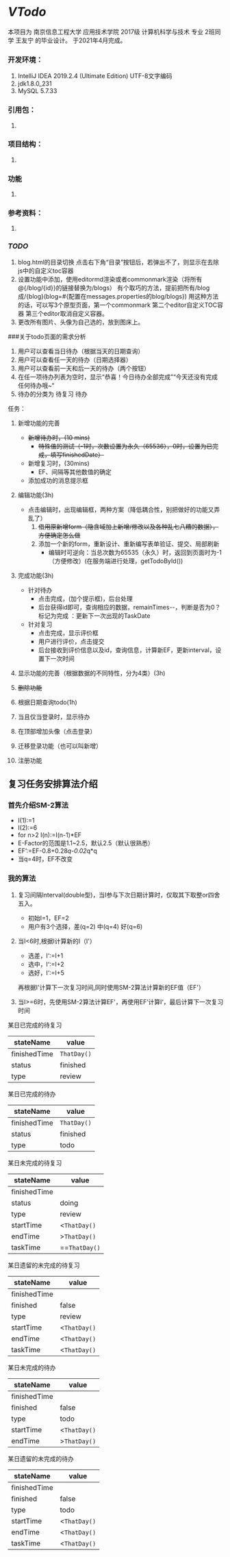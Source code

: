 # *VTodo*
本项目为 南京信息工程大学 应用技术学院 2017级 计算机科学与技术 专业 2班同学 王友宁 的毕业设计。 于2021年4月完成。
### 开发环境：
1. IntelliJ IDEA 2019.2.4 (Ultimate Edition) UTF-8文字编码
2. jdk1.8.0_231
3. MySQL 5.7.33
### 引用包：
1. 
### 项目结构：
1. 
### 功能
1. 
### 参考资料：
1. 
### *TODO*
1. blog.html的目录切换
点击右下角“目录”按钮后，若弹出不了，则显示在去除js中的自定义toc容器
2. 设置功能中添加，使用editormd渲染或者commonmark渲染（将所有@{/blog/{id}}的链接替换为/blogs）
有个取巧的方法，提前把所有/blog成/{blog}(blog=#{配置在messages.properties的blog/blogs})
用这种方法的话，可以写3个原型页面，第一个commonmark 第二个editor自定义TOC容器 第三个editor取消自定义容器。
3. 更改所有图片、头像为自己选的，放到图床上。

###关于todo页面的需求分析
1. 用户可以查看当日待办（根据当天的日期查询）
2. 用户可以查看任一天的待办（日期选择器）
3. 用户可以查看前一天和后一天的待办（两个按钮）
4. 在任一项待办列表为空时，显示“恭喜！今日待办全部完成”“今天还没有完成任何待办哦~“
5. 待办的分类为 待复习 待办

任务：
1. 新增功能的完善
    - ~~新增待办时，(10 mins)~~
        - ~~特殊值的测试（-1时，次数设置为永久（65536），0时，设置为已完成，填写finishedDate）~~
    - 新增复习时，(30mins)
        - EF、间隔等其他数值的确定
    - 添加成功的消息提示框
2. 编辑功能(3h)
    - 点击编辑时，出现编辑框，两种方案（降低耦合性，别把做好的功能又弄乱了）
        1. ~~借用原新增form（隐含域加上新增/修改以及各种乱七八糟的数据），方便确定怎么做~~
        2. 添加一个新的form，重新设计、重新编写表单验证、提交、局部刷新
            - 编辑时可逆向：当总次数为65535（永久）时，返回到页面时为-1（方便修改）(在服务端进行处理，getTodoById())
3. 完成功能(3h)
    - 针对待办
        - 点击完成，(加个提示框)，后台处理
        - 后台获得id即可，查询相应的数据，remainTimes--，判断是否为0？标记为完成 ：更新下一次出现的TaskDate
    - 针对复习
        - 点击完成，显示评价框
        - 用户进行评价，点击提交
        - 后台接收到评价信息以及id，查询信息，计算新EF，更新interval，设置下一次时间
4. 显示功能的完善（根据数据的不同特性，分为4类）(3h)
5. ~~删除功能~~
6. 根据日期查询todo(1h)

7. 当且仅当登录时，显示待办

8. 在顶部增加头像（点击登录）
9. 迁移登录功能（也可以叫新增）
10. 注册功能

## 复习任务安排算法介绍
### 首先介绍SM-2算法
- I(1):=1
- I(2):=6
- for n>2 I(n):=I(n-1)*EF
- E-Factor的范围是1.1~2.5，默认2.5（默认很熟悉）
- EF’:=EF-0.8+0.28*q-0.02*q*q
- 当q=4时，EF不改变
### 我的算法
1. 复习间隔Interval(double型)，当I参与下次日期计算时，仅取其下取整or四舍五入。 
   - 初始I=1，EF=2
   - 用户有3个选择，差(q=2) 中(q=4) 好(q=6)
2. 当I<6时,根据I计算新的I（I'）
   - 选差，I‘:=I+1
   - 选中，I‘:=I+2
   - 选好，I‘:=I+5
   
   再根据I'计算下一次复习时间,同时使用SM-2算法计算新的EF值（EF'）

3. 当I>=6时，先使用SM-2算法计算EF'，再使用EF’计算I‘，最后计算下一次复习时间




某日已完成的待复习

| stateName | value |
| ------- | ------ |
| finishedTime | `ThatDay()` |
| status | finished |
| type | review |

某日已完成的待办

| stateName | value |
| ------- | ------ |
| finishedTime | `ThatDay()` |
| status | finished |
| type | todo |

某日未完成的待复习

| stateName | value |
| ------- | ------ |
| finishedTime |  |
| status | doing |
| type | review |
| startTime | \<`ThatDay()` |
| endTime | \>`ThatDay()` |
| taskTime | ==`ThatDay()` |

某日遗留的未完成的待复习

| stateName | value |
| ------- | ------ |
| finishedTime |  |
| finished | false |
| type | review |
| startTime | \<`ThatDay()` |
| endTime | \<`ThatDay()` |
| taskTime | \<`ThatDay()` |

某日未完成的待办

| stateName | value |
| ------- | ------ |
| finishedTime |  |
| finished | false |
| type | todo |
| startTime | \<`ThatDay()` |
| endTime | \>`ThatDay()` |

某日遗留的未完成的待办

| stateName | value |
| ------- | ------ |
| finishedTime |  |
| finished | false |
| type | todo |
| startTime | \<`ThatDay()` |
| endTime | \<`ThatDay()` |
| taskTime | \<`ThatDay()` |
